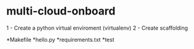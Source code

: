 # multi-cloud-onboard

1 - Create a python virtual enviroment (virtualenv)
2 - Create scaffolding

*Makefile 
*hello.py
*requirements.txt
*test
